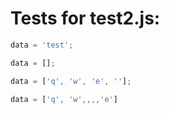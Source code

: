 # Tests for test2.js:

```javascript
data = 'test';
```

```javascript
data = [];
```

```javascript
data = ['q', 'w', 'e', ''];
```

```javascript
data = ['q', 'w',,,,'e']
```
